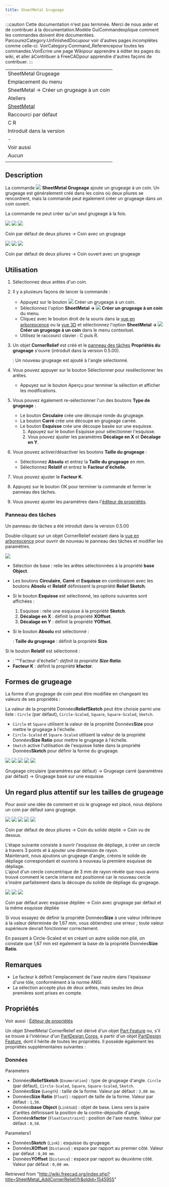 ```yaml
---
title: SheetMetal Grugeage
---
```


:::caution
Cette documentation n'est pas terminée. Merci de nous aider et de contribuer à la documentation.Modèle GuiCommandexplique comment les commandes doivent être documentées. ParcourezCategory:UnfinishedDocupour voir d'autres pages incomplètes comme celle-ci. VoirCategory:Command_Referencepour toutes les commandes.VoirÉcrire une page Wikipour apprendre à éditer les pages du wiki, et aller àContribuer à FreeCADpour apprendre d'autres façons de contribuer.
:::

|                                                                  |
| ---------------------------------------------------------------- |
| SheetMetal Grugeage                                              |
| Emplacement du menu                                              |
| SheetMetal → Créer un grugeage à un coin                         |
| Ateliers                                                         |
| [SheetMetal](/SheetMetal_Workbench/fr "SheetMetal Workbench/fr") |
| Raccourci par défaut                                             |
| C R                                                              |
| Introduit dans la version                                        |
| -                                                                |
| Voir aussi                                                       |
| _Aucun_                                                          |
|                                                                  |

## Description

La commande ![](/images/SheetMetal_AddCornerRelief.svg) **SheetMetal Grugeage** ajoute un grugeage à un coin. Un grugeage est généralement créé dans les coins où deux pliures se rencontrent, mais la commande peut également créer un grugeage dans un coin ouvert.

La commande ne peut créer qu'un seul grugeage à la fois.

![](/images/SheetMetal_AddCornerRelief-01.png) ![](/images/Button_right.svg)
![](/images/SheetMetal_AddCornerRelief-02.png)

Coin par défaut de deux pliures → Coin avec un grugeage

![](/images/SheetMetal_AddCornerRelief-03.png) ![](/images/Button_right.svg)
![](/images/SheetMetal_AddCornerRelief-04.png)

Coin par défaut de deux pliures → Coin ouvert avec un grugeage

## Utilisation

1. Sélectionnez deux arêtes d'un coin.
2. Il y a plusieurs façons de lancer la commande :
   - Appuyez sur le bouton ![](/images/SheetMetal_AddCornerRelief.svg) Créer un grugeage à un coin.
   - Sélectionnez l'option **SheetMetal → ![](/images/SheetMetal_AddCornerRelief.svg) Créer un grugeage à un coin** du menu.
   - Cliquez avec le bouton droit de la souris dans la [vue en arborescence](/Tree_view/fr "Tree view/fr") ou la [vue 3D](/3D_view/fr "3D view/fr") et sélectionnez l'option **SheetMetal → ![](/images/SheetMetal_AddCornerRelief.svg) Créer un grugeage à un coin** dans le menu contextuel.
   - Utilisez le raccourci clavier : C puis R.
3. Un objet **CornerRelief** est créé et le [panneau des tâches](/Task_panel/fr "Task panel/fr") **Propriétés du grugeage** s'ouvre (introduit dans la version 0.5.00).

   : Un nouveau grugeage est ajouté à l'angle sélectionné.

4. Vous pouvez appuyer sur le bouton Sélectionner pour resélectionner les arêtes.
   - Appuyez sur le bouton Aperçu pour terminer la sélection et afficher les modifications.
5. Vous pouvez également re-sélectionner l'un des boutons **Type de grugeage** :
   - Le bouton **Circulaire** crée une découpe ronde du grugeage.
   - La bouton **Carré** crée une découpe en grugeage carrée.
   - Le bouton **Esquisse** crée une découpe basée sur une esquisse.
     1. Appuyez sur le bouton Esquisse pour sélectionner l'esquisse.
     2. Vous pouvez ajuster les paramètres **Décalage en X** et **Décalage en Y**.
6. Vous pouvez activer/désactiver les boutons **Taille du grugeage** :
   - Sélectionnez **Absolu** et entrez la **Taille du grugeage** en mm.
   - Sélectionnez **Relatif** et entrez le **Facteur d'échelle**.
7. Vous pouvez ajuster le **Facteur K**.
8. Appuyez sur le bouton OK pour terminer la commande et fermer le panneau des tâches.
9. Vous pouvez ajuster les paramètres dans l'[éditeur de propriétés](/Property_editor/fr "Property editor/fr").

### Panneau des tâches

Un panneau de tâches a été introduit dans la version 0.5.00

Double-cliquez sur un objet CornerRelief existant dans la [vue en arborescence](/Tree_view/fr "Tree view/fr") pour ouvrir de nouveau le panneau des tâches et modifier les paramètres.

![](/images/SheetMetal_AddCornerRelief-Task.png)

- Sélection de base : relie les arêtes sélectionnées à la propriété **base Object**.
- Les boutons **Circulaire**, **Carré** et **Esquisse** en combinaison avec les boutons **Absolu** et **Relatif** définissent la propriété **Relief Sketch**.
- Si le bouton **Esquisse** est sélectionné, les options suivantes sont affichées :
  1. Esquisse : relie une esquisse à la propriété **Sketch**.
  2. **Décalage en X** : définit la propriété **XOffset**.
  3. **Décalage en Y** : définit la propriété **YOffset**.
- Si le bouton **Absolu** est sélectionné :

  : **Taille du grugeage** : définit la propriété **Size**.

Si le bouton **Relatif** est sélectionné :

- : '“'Facteur d'échelle”_: définit la propriété **Size Ratio**._
- **Facteur K** : définit la propriété **kfactor**.

## Formes de grugeage

La forme d'un grugeage de coin peut être modifiée en changeant les valeurs de ses propriétés :

La valeur de la propriété Données**ReliefSketch** peut être choisie parmi une liste : `Circle` (par défaut), `Circle-Scaled`, `Square`, `Square-Scaled`, `Sketch`.

- `Circle` et `Square` utilisent la valeur de la propriété Données**Size** pour mettre le grugeage à l'échelle.
- `Circle-Scaled` et `Square-Scaled` utilisent la valeur de la propriété Données**Size Ratio** pour mettre le grugeage à l'échelle.
- `Sketch` active l'utilisation de l'esquisse listée dans la propriété Données**Sketch** pour définir la forme du grugeage.

![](/images/SheetMetal_AddCornerRelief-05.png) ![](/images/Button_right.svg)
![](/images/SheetMetal_AddCornerRelief-06.png) ![](/images/Button_right.svg)
![](/images/SheetMetal_AddCornerRelief-07.png)

Grugeage circulaire (paramètres par défaut) → Grugeage carré (paramètres par défaut) → Grugeage basé sur une esquisse

## Un regard plus attentif sur les tailles de grugeage

Pour avoir une idée de comment et où le grugeage est placé, nous déplions un coin par défaut sans grugeage.

![](/images/SheetMetal_AddCornerRelief-08.png) ![](/images/Button_right.svg)
![](/images/SheetMetal_AddCornerRelief-09.png) ![](/images/Button_right.svg)
![](/images/SheetMetal_AddCornerRelief-10.png)

Coin par défaut de deux pliures → Coin du solide déplié → Coin vu de dessus.

L'étape suivante consiste à ouvrir l'esquisse de dépliage, à créer un cercle à travers 3 points et à ajouter une dimension de rayon.  
Maintenant, nous ajoutons un grugeage d'angle, créons le solide de dépliage correspondant et ouvrons à nouveau la première esquisse de dépliage.  
L'ajout d'un cercle concentrique de 3 mm de rayon révèle que nous avons trouvé comment le cercle interne est positionné car le nouveau cercle s'insère parfaitement dans la découpe du solide de dépliage du grugeage.

![](/images/SheetMetal_AddCornerRelief-11.png) ![](/images/Button_right.svg)
![](/images/SheetMetal_AddCornerRelief-12.png)

Coin par défaut avec esquisse dépliée → Coin avec grugeage par défaut et la même esquisse dépliée

Si vous essayez de définir la propriété Données**Size** à une valeur inférieure à la valeur déterminée de 1,67 mm, vous obtiendrez une erreur ; toute valeur supérieure devrait fonctionner correctement.

En passant à Circle-Scaled et en créant un autre solide non plié, on constate que 1,67 mm est également la base de la propriété Données**Size Ratio**.

## Remarques

- Le facteur k définit l'emplacement de l'axe neutre dans l'épaisseur d'une tôle, conformément à la norme ANSI.
- La sélection accepte plus de deux arêtes, mais seules les deux premières sont prises en compte.

## Propriétés

Voir aussi : [Éditeur de propriétés](/Property_editor/fr "Property editor/fr")

Un objet SheetMetal CornerRelief est dérivé d'un objet [Part Feature](/Part_Feature/fr "Part Feature/fr") ou, s'il se trouve à l'intérieur d'un [PartDesign Corps](/PartDesign_Body/fr "PartDesign Body/fr"), à partir d'un objet [PartDesign Feature](/PartDesign_Feature/fr "PartDesign Feature/fr"), dont il hérite de toutes les propriétés. Il possède également les propriétés supplémentaires suivantes :

### Données

Parameters

- Données**ReliefSketch** (`Enumeration`) : type de grugeage d'angle. `Circle` (par défaut), `Circle-Scaled`, `Square`, `Square-Scaled`, `Sketch`.
- Données**Size** (`Length`) : taille de la forme. Valeur par défaut : `3,00 mm`.
- Données**Size Ratio** (`Float`) : rapport de taille de la forme. Valeur par défaut : `1,50`.
- Données**base Object** (`LinkSub`) : objet de base. Liens vers la paire d'arêtes définissant la position de la contre-dépouille d'angle.
- Données**kfactor** (`FloatConstraint`) : position de l'axe neutre. Valeur par défaut : `0,50`.

Parameters1

- Données**Sketch** (`Link`) : esquisse du grugeage.
- Données**XOffset** (`Distance`) : espace par rapport au premier côté. Valeur par défaut : `0,00 mm`.
- Données**YOffset** (`Distance`) : espace par rapport au deuxième côté. Valeur par défaut : `0,00 mm`.

Retrieved from "<http://wiki.freecad.org/index.php?title=SheetMetal_AddCornerRelief/fr&oldid=1545955>"
